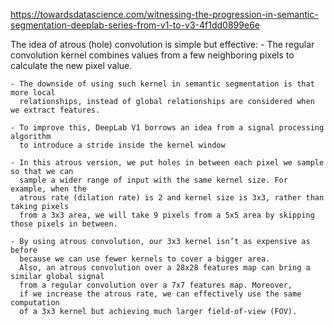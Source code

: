 https://towardsdatascience.com/witnessing-the-progression-in-semantic-segmentation-deeplab-series-from-v1-to-v3-4f1dd0899e6e

The idea of atrous (hole) convolution is simple but effective:
    - The regular convolution kernel combines values from a few neighboring pixels to
      calculate the new pixel value.

    - The downside of using such kernel in semantic segmentation is that more local
      relationships, instead of global relationships are considered when we extract features.

    - To improve this, DeepLab V1 borrows an idea from a signal processing algorithm
      to introduce a stride inside the kernel window

    - In this atrous version, we put holes in between each pixel we sample so that we can
      sample a wider range of input with the same kernel size. For example, when the
      atrous rate (dilation rate) is 2 and kernel size is 3x3, rather than taking pixels
      from a 3x3 area, we will take 9 pixels from a 5x5 area by skipping those pixels in between.

    - By using atrous convolution, our 3x3 kernel isn’t as expensive as before
      because we can use fewer kernels to cover a bigger area.
      Also, an atrous convolution over a 28x28 features map can bring a similar global signal
      from a regular convolution over a 7x7 features map. Moreover,
      if we increase the atrous rate, we can effectively use the same computation
      of a 3x3 kernel but achieving much larger field-of-view (FOV).
